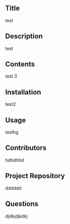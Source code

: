## Title
test
## Description
test
## Contents
test 3
## Installation
test2
## Usage
testhg
## Contributors
hdhdhhd
## Project Repository
dddddd
## Questions
djdkjdjkdkj